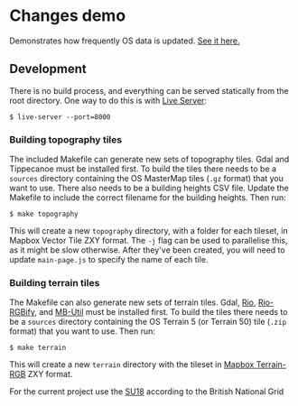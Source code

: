 Changes demo
============

Demonstrates how frequently OS data is updated. [See it here.](https://geovation.github.io/changes-demo)

Development
-----------

There is no build process, and everything can be served statically from the root directory. One way to do this is with [Live Server](https://github.com/tapio/live-server):

    $ live-server --port=8000

### Building topography tiles

The included Makefile can generate new sets of topography tiles. Gdal and Tippecanoe must be installed first. To build the tiles there needs to be a `sources` directory containing the OS MasterMap tiles (`.gz` format) that you want to use. There also needs to be a building heights CSV file. Update the Makefile to include the correct filename for the building heights. Then run:

    $ make topography

This will create a new `topography` directory, with a folder for each tileset, in Mapbox Vector Tile ZXY format. The `-j` flag can be used to parallelise this, as it might be slow otherwise. After they've been created, you will need to update `main-page.js` to specify the name of each tile.

### Building terrain tiles

The Makefile can also generate new sets of terrain tiles. Gdal, [Rio](https://pypi.python.org/pypi/rasterio), [Rio-RGBify](https://pypi.python.org/pypi/rio-rgbify), and [MB-Util](https://pypi.python.org/pypi/mbutil) must be installed first. To build the tiles there needs to be a `sources` directory containing the OS Terrain 5 (or Terrain 50) tile (`.zip` format) that you want to use. Then run:

    $ make terrain

This will create a new `terrain` directory with the tileset in [Mapbox Terrain-RGB](https://blog.mapbox.com/global-elevation-data-6689f1d0ba65) ZXY format.

For the current project use the [SU18](https://en.wikipedia.org/wiki/Ordnance_Survey_National_Grid) according to the British National Grid 
